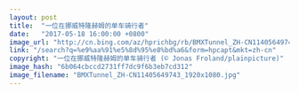 ```yaml
---
layout: post
title:  "一位在挪威特隆赫姆的单车骑行者"
date:   "2017-05-18 16:00:00 +0800"
image_url: "http://cn.bing.com/az/hprichbg/rb/BMXTunnel_ZH-CN11405649743_1920x1080.jpg"
link: "/search?q=%e9%aa%91%e5%8d%95%e8%bd%a6&form=hpcapt&mkt=zh-cn"
copyright: "一位在挪威特隆赫姆的单车骑行者 (© Jonas Froland/plainpicture)"
image_hash: "6b064cbccd2731ff7dc9f6b3eb7cd312"
image_filename: "BMXTunnel_ZH-CN11405649743_1920x1080.jpg"
---
```

